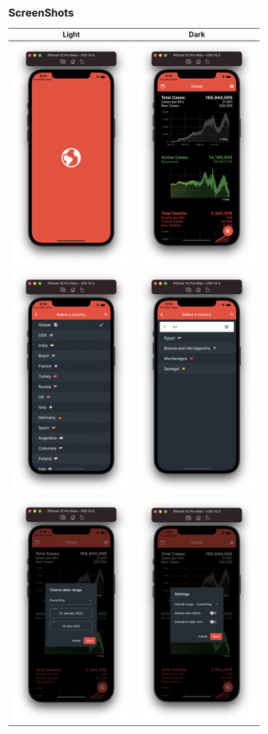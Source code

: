 ## ScreenShots

<!-- <img src="ss/mockup.png"/> -->

| Light                             | Dark                              |
| --------------------------------- | --------------------------------- |
| <img src="ss/1.png" width="400">  | <img src="ss/2.png" width="400">  |
| <img src="ss/3.png" width="400">  | <img src="ss/4.png" width="400">  |
| <img src="ss/5.png" width="400">  | <img src="ss/6.png" width="400">  |


